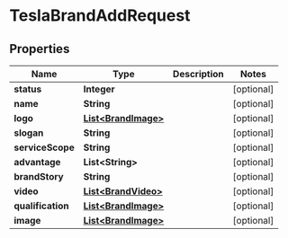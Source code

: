 

# TeslaBrandAddRequest


## Properties

Name | Type | Description | Notes
------------ | ------------- | ------------- | -------------
**status** | **Integer** |  |  [optional]
**name** | **String** |  |  [optional]
**logo** | [**List&lt;BrandImage&gt;**](BrandImage.md) |  |  [optional]
**slogan** | **String** |  |  [optional]
**serviceScope** | **String** |  |  [optional]
**advantage** | **List&lt;String&gt;** |  |  [optional]
**brandStory** | **String** |  |  [optional]
**video** | [**List&lt;BrandVideo&gt;**](BrandVideo.md) |  |  [optional]
**qualification** | [**List&lt;BrandImage&gt;**](BrandImage.md) |  |  [optional]
**image** | [**List&lt;BrandImage&gt;**](BrandImage.md) |  |  [optional]



